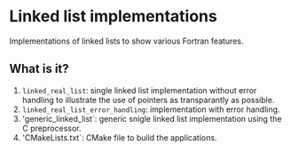 # Linked list implementations

Implementations of linked lists to show various Fortran features.

## What is it?

1. `linked_real_list`: single linked list implementation without error handling
   to illustrate the use of pointers as transparantly as possible.
1. `linked_real_list_error_handling`: implementation with error handling.
1. 'generic_linked_list`: generic snigle linked list implementation using the
   C preprocessor.
1. 'CMakeLists.txt`: CMake file to build the applications.
